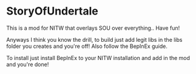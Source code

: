 # StoryOfUndertale
This is a mod for NITW that overlays SOU over everything.. Have fun!


Anyways I think you know the drill, to build just add legit libs in the libs folder you creates and you're off! Also follow the BepInEx guide.

To install just install BepInEx to your NITW installation and add in the mod and you're done!
